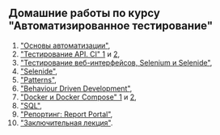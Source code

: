 ## Домашние работы по курсу "Автоматизированное тестирование"

  1.  ["Основы автоматизации"](https://github.com/KseniyaChepelevich/-CashbackHackerNew),  
  1.  ["Тестирование API. CI" 1](https://github.com/KseniyaChepelevich/TestingAPICI) и [2](https://github.com/KseniyaChepelevich/postman_echo),  
  1.  ["Тестирование веб-интерфейсов, Selenium и Selenide"](https://github.com/KseniyaChepelevich/card_order),  
  1.  ["Selenide"](https://github.com/KseniyaChepelevich/Card-delivery-order),  
  1.  ["Patterns"](https://github.com/KseniyaChepelevich/Card-delivery-order-change-date),  
  1.  ["Behaviour Driven Development"](https://github.com/KseniyaChepelevich/page-object.git),  
  1.  ["Docker и Docker Compose" 1](https://github.com/KseniyaChepelevich/PostgrySQL.git) и [2](https://github.com/KseniyaChepelevich/Docker.git),  
  1.  ["SQL"](https://github.com/KseniyaChepelevich/deadline.git),  
  1.  ["Репортинг: Report Portal"](https://github.com/KseniyaChepelevich/Card-delivery-order-change-date.git),  
  1.  ["Заключительная лекция"](https://github.com/KseniyaChepelevich/introduction-of-automation.git). 

